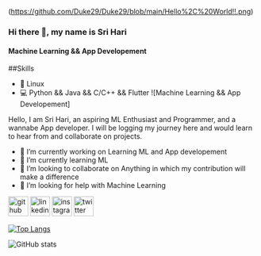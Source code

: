 (https://github.com/Duke29/Duke29/blob/main/Hello%2C%20World!!.png)
### Hi there 👋, my name is Sri Hari
#### Machine Learning && App Developement
##Skills
* 🐧 Linux
* 💻 Python && Java && C/C++ && Flutter
![Machine Learning && App Developement]

Hello, I am Sri Hari, an aspiring ML Enthusiast and Programmer, and a wannabe App developer.
I will be logging my journey here and would learn to hear from and collaborate on projects.



- 🔭 I’m currently working on Learning ML and App developement 
- 🌱 I’m currently learning ML 
- 👯 I’m looking to collaborate on Anything in which my contribution will make a difference 
- 🤔 I’m looking for help with Machine Learning 


[<img src='https://cdn.jsdelivr.net/npm/simple-icons@3.0.1/icons/github.svg' alt='github' height='40'>](https://github.com/Duke29)  [<img src='https://cdn.jsdelivr.net/npm/simple-icons@3.0.1/icons/linkedin.svg' alt='linkedin' height='40'>](https://www.linkedin.com/in/https://www.linkedin.com/in/sri-hari-sai-p-b2041621b//)  [<img src='https://cdn.jsdelivr.net/npm/simple-icons@3.0.1/icons/instagram.svg' alt='instagram' height='40'>](https://www.instagram.com/@sri_hari_sai/)  [<img src='https://cdn.jsdelivr.net/npm/simple-icons@3.0.1/icons/twitter.svg' alt='twitter' height='40'>](https://twitter.com/@PSriHariSai48)  

[![Top Langs](https://github-readme-stats.vercel.app/api/top-langs/?username=Duke29)](https://github.com/anuraghazra/github-readme-stats)

![GitHub stats](https://github-readme-stats.vercel.app/api?username=Duke29&show_icons=true)  

